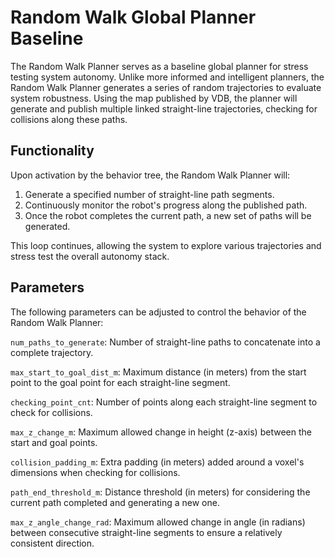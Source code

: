 # Random Walk Global Planner Baseline

The Random Walk Planner serves as a baseline global planner for stress testing system autonomy. Unlike more informed and intelligent planners, the Random Walk Planner generates a series of random trajectories to evaluate system robustness. Using the map published by VDB, the planner will generate and publish multiple linked straight-line trajectories, checking for collisions along these paths.

## Functionality

Upon activation by the behavior tree, the Random Walk Planner will:

1. Generate a specified number of straight-line path segments.
2. Continuously monitor the robot's progress along the published path.
3. Once the robot completes the current path, a new set of paths will be generated.

This loop continues, allowing the system to explore various trajectories and stress test the overall autonomy stack.

## Parameters

The following parameters can be adjusted to control the behavior of the Random Walk Planner:

`num_paths_to_generate`: Number of straight-line paths to concatenate into a complete trajectory.

`max_start_to_goal_dist_m`: Maximum distance (in meters) from the start point to the goal point for each straight-line segment.

`checking_point_cnt`: Number of points along each straight-line segment to check for collisions.

`max_z_change_m`: Maximum allowed change in height (z-axis) between the start and goal points.

`collision_padding_m`: Extra padding (in meters) added around a voxel's dimensions when checking for collisions.

`path_end_threshold_m`: Distance threshold (in meters) for considering the current path completed and generating a new one.

`max_z_angle_change_rad`: Maximum allowed change in angle (in radians) between consecutive straight-line segments to ensure a relatively consistent direction.



